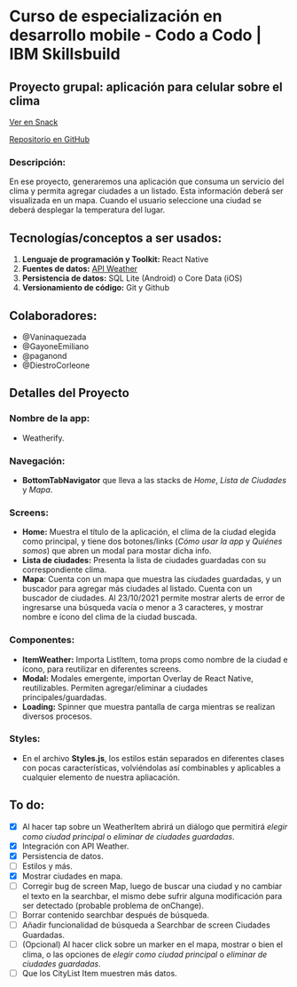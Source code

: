 # Curso de especialización en desarrollo mobile - Codo a Codo | IBM Skillsbuild
## Proyecto grupal: aplicación para celular sobre el clima

[Ver en Snack](https://snack.expo.dev/@diestro/-proyecto-ibm-grupo-95)

[Repositorio en GitHub](https://github.com/DiestroCorleone/proyecto-ibm-grupo-95/)

### Descripción:

En ese proyecto, generaremos una aplicación que consuma un servicio del clima y permita agregar
ciudades a un listado. Esta información deberá ser visualizada en un mapa. Cuando el usuario seleccione
una ciudad se deberá desplegar la temperatura del lugar.

## Tecnologías/conceptos a ser usados:

1. __Lenguaje de programación y Toolkit:__ React Native
2. __Fuentes de datos:__ [API Weather](https://openweathermap.org/current)
3. __Persistencia de datos:__ SQL Lite (Android) o Core Data (iOS)
4. __Versionamiento de código:__ Git y Github

## Colaboradores:

* @Vaninaquezada
* @GayoneEmiliano
* @paganond
* @DiestroCorleone

## Detalles del Proyecto

### Nombre de la app:

* Weatherify.

### Navegación:

* __BottomTabNavigator__ que lleva a las stacks de _Home_, _Lista de Ciudades_ y _Mapa_.

### Screens:

* __Home:__ Muestra el título de la aplicación, el clima de la ciudad elegida como principal, y tiene dos botones/links (_Cómo usar la app_ y _Quiénes somos_) que abren un modal para mostar dicha info.
* __Lista de ciudades:__ Presenta la lista de ciudades guardadas con su correspondiente clima.
* __Mapa__: Cuenta con un mapa que muestra las ciudades guardadas, y un buscador para agregar más ciudades al listado. Cuenta con un buscador de ciudades. Al 23/10/2021 permite mostrar alerts de error de ingresarse una búsqueda vacía o menor a 3 caracteres, y mostrar nombre e ícono del clima de la ciudad buscada.

### Componentes:

* __ItemWeather:__ Importa ListItem, toma props como nombre de la ciudad e ícono, para reutilizar en diferentes screens.
* __Modal:__ Modales emergente, importan Overlay de React Native, reutilizables. Permiten agregar/eliminar a ciudades principales/guardadas.
* __Loading:__ Spinner que muestra pantalla de carga mientras se realizan diversos procesos.

### Styles: 

* En el archivo __Styles.js__, los estilos están separados en diferentes clases con pocas características, volviéndolas así combinables y aplicables a cualquier elemento de nuestra apliacación.

## To do: 

- [x] Al hacer tap sobre un WeatherItem abrirá un diálogo que permitirá _elegir como ciudad principal_ o _eliminar de ciudades guardadas_.
- [x] Integración con API Weather.
- [x] Persistencia de datos.
- [ ] Estilos y más.
- [x] Mostrar ciudades en mapa.
- [ ] Corregir bug de screen Map, luego de buscar una ciudad y no cambiar el texto en la searchbar, el mismo debe sufrir alguna modificación para ser detectado (probable problema de onChange).
- [ ] Borrar contenido searchbar después de búsqueda.
- [ ] Añadir funcionalidad de búsqueda a Searchbar de screen Ciudades Guardadas.
- [ ] (Opcional) Al hacer click sobre un marker en el mapa, mostrar o bien el clima, o las opciones de _elegir como ciudad principal_ o _eliminar de ciudades guardadas_.
- [ ] Que los CityList Item muestren más datos.